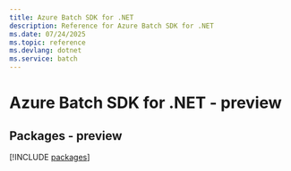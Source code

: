 ```yaml
---
title: Azure Batch SDK for .NET
description: Reference for Azure Batch SDK for .NET
ms.date: 07/24/2025
ms.topic: reference
ms.devlang: dotnet
ms.service: batch
---
```

# Azure Batch SDK for .NET - preview
## Packages - preview
[!INCLUDE [packages](batch-index.md)]